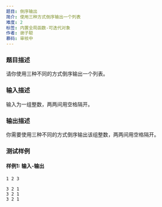 ```yaml
---
题目: 倒序输出
简介: 使用三种方式倒序输出一个列表
难度: 2
标签: 内置全局函数-可迭代对象
作者: 谢子聪
慕码: 审核中
---
```


### 题目描述

请你使用三种不同的方式倒序输出一个列表。

### 输入描述

输入为一组整数，两两间用空格隔开。

### 输出描述

你需要使用三种不同的方式倒序输出该组整数，两两间用空格隔开。

### 测试样例

#### 样例1: 输入-输出

```
1 2 3
```

```
3 2 1
3 2 1
3 2 1
```

